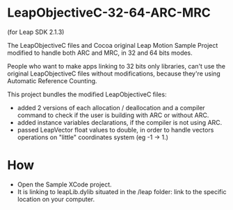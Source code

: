 LeapObjectiveC-32-64-ARC-MRC
============================
(for Leap SDK 2.1.3)

The LeapObjectiveC files and Cocoa original Leap Motion Sample Project modified to handle both ARC and MRC, in 32 and 64 bits modes.

People who want to make apps linking to 32 bits only libraries, can't use the original LeapObjectiveC files without modifications, because they're using Automatic Reference Counting. 

This project bundles the modified LeapObjectiveC files: 

- added 2 versions of each allocation / deallocation and a compiler command to check if the user is building with ARC or without ARC.
- added instance variables declarations, if the compiler is not using ARC.
- passed LeapVector float values to double, in order to handle vectors operations on "little" coordinates system (eg -1 -> 1.)

How
===

- Open the Sample XCode project.
- It is linking to leapLib.dylib situated in the /leap folder: link to the specific location on your computer.
